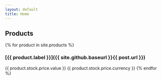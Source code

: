 ```yaml
---
layout: default
title: Home
---
```


<main class="site__content">
  
## Products
{% for product in site.products %}
### [{{ product.label }}]({{ site.github.baseurl }}{{ post.url }})

{{ product.stock.price.value }} {{ product.stock.price.currency }}
{% endfor %}
</main>
